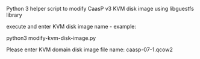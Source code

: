 Python 3 helper script to modify CaasP v3 KVM disk image using libguestfs library

execute and enter KVM disk image name - example:

  python3 modify-kvm-disk-image.py

  Please enter KVM domain disk image file name: caasp-07-1.qcow2
